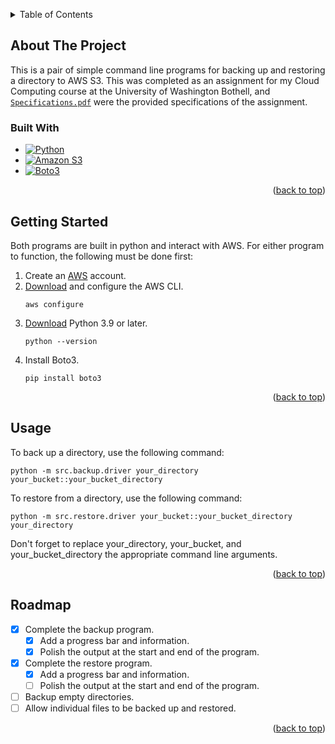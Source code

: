 <!-- Simplified version of https://github.com/othneildrew/Best-README-Template -->

<!-- For "back to top" links -->
<a name="readme-top"></a>



<!-- TABLE OF CONTENTS -->
<details>
  <summary>Table of Contents</summary>
  <ol>
    <li>
      <a href="#about-the-project">About The Project</a>
      <ul>
        <li><a href="#built-with">Built With</a></li>
      </ul>
    </li>
    <li><a href="#getting-started">Getting Started</a></li>
    <li><a href="#usage">Usage</a></li>
    <li><a href="#roadmap">Roadmap</a></li>
  </ol>
</details>



<!-- ABOUT THE PROJECT -->
## About The Project

This is a pair of simple command line programs for backing up and restoring a directory to AWS S3.
This was completed as an assignment for my Cloud Computing course at the University of Washington Bothell,
and [`Specifications.pdf`](Specifications.pdf) were the provided specifications of the assignment.


### Built With

* [![Python][Python-shield]][Python-url]
* [![Amazon S3][AmazonS3-shield]][AmazonS3-url]
* [![Boto3][Boto3-shield]][Boto3-url]

<p align="right">(<a href="#readme-top">back to top</a>)</p>



<!-- GETTING STARTED -->
## Getting Started

Both programs are built in python and interact with AWS.
For either program to function, the following must be done first:

1. Create an [AWS](https://aws.amazon.com/) account.
2. [Download](https://aws.amazon.com/cli/) and configure the AWS CLI.
   ```commandline
   aws configure
   ```
3. [Download](https://www.python.org/downloads/) Python 3.9 or later.
   ```commandline
   python --version
   ```
4. Install Boto3.
   ```commandline
   pip install boto3
   ```

<p align="right">(<a href="#readme-top">back to top</a>)</p>



<!-- USAGE -->
## Usage

To back up a directory, use the following command:
```commandline
python -m src.backup.driver your_directory your_bucket::your_bucket_directory
```

To restore from a directory, use the following command:
```commandline
python -m src.restore.driver your_bucket::your_bucket_directory your_directory
```

Don't forget to replace your_directory, your_bucket, and your_bucket_directory
the appropriate command line arguments.

<p align="right">(<a href="#readme-top">back to top</a>)</p>



<!-- ROADMAP -->
## Roadmap

- [X] Complete the backup program.
  - [X] Add a progress bar and information.
  - [X] Polish the output at the start and end of the program.
- [X] Complete the restore program.
  - [X] Add a progress bar and information.
  - [ ] Polish the output at the start and end of the program.
- [ ] Backup empty directories.
- [ ] Allow individual files to be backed up and restored.

<p align="right">(<a href="#readme-top">back to top</a>)</p>



[Boto3-shield]:    https://img.shields.io/badge/Boto3-232F3E?style=for-the-badge&logo=amazon-aws&logoColor=white
[Boto3-url]:       https://aws.amazon.com/sdk-for-python/
[Python-shield]:   https://img.shields.io/badge/Python-3776AB?style=for-the-badge&logo=python&logoColor=white
[Python-url]:      https://www.python.org/
[AmazonS3-shield]: https://img.shields.io/badge/Amazon_S3-FF9900?style=for-the-badge&logo=amazons3&logoColor=white
[AmazonS3-url]:    https://aws.amazon.com/s3/

